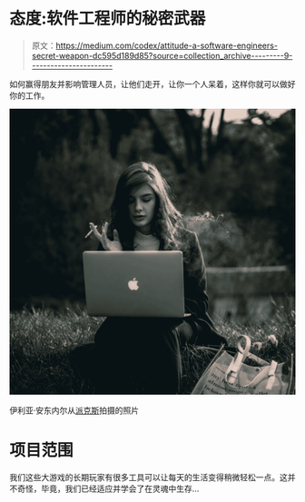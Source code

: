 # 态度:软件工程师的秘密武器

> 原文：<https://medium.com/codex/attitude-a-software-engineers-secret-weapon-dc595d189d85?source=collection_archive---------9----------------------->

如何赢得朋友并影响管理人员，让他们走开，让你一个人呆着，这样你就可以做好你的工作。

![](img/8d79b3813f19c1e82a93ec455457eb02.png)

伊利亚·安东内尔从[派克斯](https://www.pexels.com/photo/photo-of-woman-smoking-cigarette-3473525/?utm_content=attributionCopyText&utm_medium=referral&utm_source=pexels)拍摄的照片

# 项目范围

我们这些大游戏的长期玩家有很多工具可以让每天的生活变得稍微轻松一点。这并不奇怪，毕竟，我们已经适应并学会了在灵魂中生存…